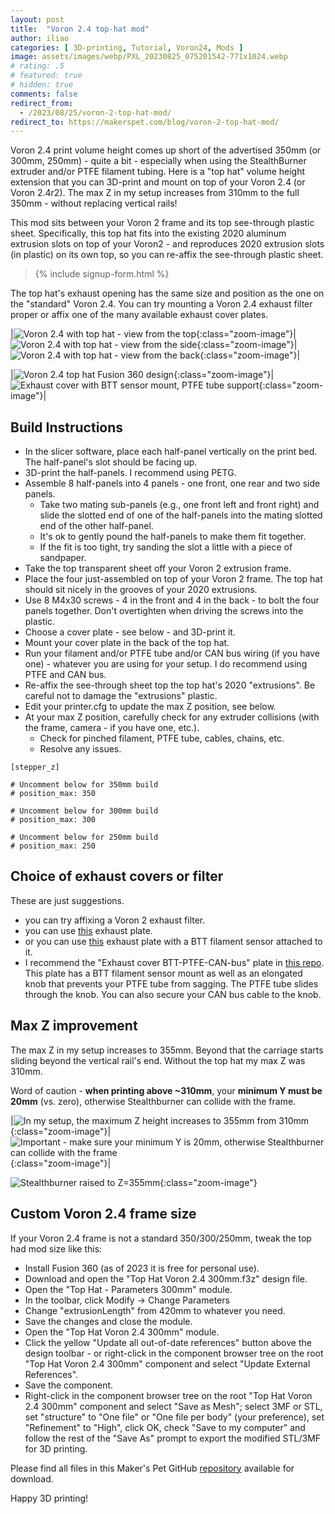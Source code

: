```yaml
---
layout: post
title:  "Voron 2.4 top-hat mod"
author: iliao
categories: [ 3D-printing, Tutorial, Voron24, Mods ]
image: assets/images/webp/PXL_20230825_075201542-771x1024.webp
# rating: .5
# featured: true
# hidden: true
comments: false
redirect_from:
  - /2023/08/25/voron-2-top-hat-mod/
redirect_to: https://makerspet.com/blog/voron-2-top-hat-mod/
---
```

Voron 2.4 print volume height comes up short of the advertised 350mm (or 300mm, 250mm) - quite a bit - especially when using the StealthBurner extruder and/or PTFE filament tubing. Here is a "top hat" volume height extension that you can 3D-print and mount on top of your Voron 2.4 (or Voron 2.4r2). The max Z in my setup increases from 310mm to the full 350mm - without replacing vertical rails!

This mod sits between your Voron 2 frame and its top see-through plastic sheet. Specifically, this top hat fits into the existing 2020 aluminum extrusion slots on top of your Voron2 - and reproduces 2020 extrusion slots (in plastic) on its own top, so you can re-affix the see-through plastic sheet.

<blockquote>{% include signup-form.html %}</blockquote>

The top hat's exhaust opening has the same size and position as the one on the "standard" Voron 2.4. You can try mounting a Voron 2.4 exhaust filter proper or affix one of the many available exhaust cover plates.

|![Voron 2.4 with top hat - view from the top](/assets/images/webp/PXL_20230825_075209553-771x1024.webp 'Voron 2.4 with top hat - view from the top'){:class="zoom-image"}|![Voron 2.4 with top hat - view from the side](/assets/images/webp/PXL_20230825_075243794-771x1024.webp 'Voron 2.4 with top hat - view from the side'){:class="zoom-image"}|![Voron 2.4 with top hat - view from the back](/assets/images/webp/PXL_20230825_075301291-771x1024.webp 'Voron 2.4 with top hat - view from the back'){:class="zoom-image"}|

|![Voron 2.4 top hat Fusion 360 design](/assets/images/webp/Top-hat-Voron-2.4-350mm-1024x576.webp 'Voron 2.4 top hat Fusion 360 design'){:class="zoom-image"}|![Exhaust cover with BTT sensor mount, PTFE tube support](/assets/images/webp/Exhaust-cover-BTT-CAN-bus-1024x576.webp 'Exhaust cover with BTT sensor mount, PTFE tube support'){:class="zoom-image"}|

<p></p>

## Build Instructions

- In the slicer software, place each half-panel vertically on the print bed. The half-panel's slot should be facing up.
- 3D-print the half-panels. I recommend using PETG.
- Assemble 8 half-panels into 4 panels - one front, one rear and two side panels.
  - Take two mating sub-panels (e.g., one front left and front right) and slide the slotted end of one of the half-panels into the mating slotted end of the other half-panel.
  - It's ok to gently pound the half-panels to make them fit together.
  - If the fit is too tight, try sanding the slot a little with a piece of sandpaper.
- Take the top transparent sheet off your Voron 2 extrusion frame.
- Place the four just-assembled on top of your Voron 2 frame. The top hat should sit nicely in the grooves of your 2020 extrusions.
- Use 8 M4x30 screws - 4 in the front and 4 in the back - to bolt the four panels together. Don't overtighten when driving the screws into the plastic.
- Choose a cover plate - see below - and 3D-print it.
- Mount your cover plate in the back of the top hat.
- Run your filament and/or PTFE tube and/or CAN bus wiring (if you have one) - whatever you are using for your setup. I do recommend using PTFE and CAN bus.
- Re-affix the see-through sheet top the top hat's 2020 "extrusions". Be careful not to damage the "extrusions" plastic.
- Edit your printer.cfg to update the max Z position, see below.
- At your max Z position, carefully check for any extruder collisions (with the frame, camera - if you have one, etc.).
  - Check for pinched filament, PTFE tube, cables, chains, etc.
  - Resolve any issues.

```
[stepper_z]

# Uncomment below for 350mm build
# position_max: 350

# Uncomment below for 300mm build
# position_max: 300

# Uncomment below for 250mm build
# position_max: 250
```

## Choice of exhaust covers or filter

These are just suggestions.

- you can try affixing a Voron 2 exhaust filter.
- you can use [this](https://mods.vorondesign.com/detail/sChDLllFG34KYroxSym6MQ) exhaust plate.
- or you can use [this](https://mods.vorondesign.com/detail/rBsQWXI7IQxnZUyVwpjH3A) exhaust plate with a BTT filament sensor attached to it.
- I recommend the "Exhaust cover BTT-PTFE-CAN-bus" plate in [this repo](https://github.com/makerspet/voron2_top_hat/). This plate has a BTT filament sensor mount as well as an elongated knob that prevents your PTFE tube from sagging. The PTFE tube slides through the knob. You can also secure your CAN bus cable to the knob.

## Max Z improvement

The max Z in my setup increases to 355mm. Beyond that the carriage starts sliding beyond the vertical rail's end. Without the top hat my max Z was 310mm.

Word of caution - <b>when printing above ~310mm</b>, your <b>minimum Y must be 20mm</b> (vs. zero), otherwise Stealthburner can collide with the frame.

|![In my setup, the maximum Z height increases to 355mm from 310mm](/assets/images/webp/PXL_20230826_083607565.MP_-771x1024.webp 'In my setup, the maximum Z height increases to 355mm from 310mm'){:class="zoom-image"}|![Important - make sure your minimum Y is 20mm, otherwise Stealthburner can collide with the frame](/assets/images/webp/PXL_20230826_083912343-771x1024.webp 'Important - make sure your minimum Y is 20mm, otherwise Stealthburner can collide with the frame'){:class="zoom-image"}|


![Stealthburner raised to Z=355mm](/assets/images/webp/PXL_20230826_075541128-1024x771.webp 'Stealthburner raised to Z=355mm'){:class="zoom-image"}

## Custom Voron 2.4 frame size

If your Voron 2.4 frame is not a standard 350/300/250mm, tweak the top had mod size like this:

- Install Fusion 360 (as of 2023 it is free for personal use).
- Download and open the "Top Hat Voron 2.4 300mm.f3z" design file.
- Open the "Top Hat - Parameters 300mm" module.
- In the toolbar, click Modify -> Change Parameters
- Change "extrusionLength" from 420mm to whatever you need.
- Save the changes and close the module.
- Open the "Top Hat Voron 2.4 300mm" module.
- Click the yellow "Update all out-of-date references" button above the design toolbar - or right-click in the component browser tree on the root "Top Hat Voron 2.4 300mm" component and select "Update External References".
- Save the component.
- Right-click in the component browser tree on the root "Top Hat Voron 2.4 300mm" component and select "Save as Mesh"; select 3MF or STL, set "structure" to "One file" or "One file per body" (your preference), set "Refinement" to "High", click OK, check "Save to my computer" and follow the rest of the "Save As" prompt to export the modified STL/3MF for 3D printing.

Please find all files in this Maker's Pet GitHub [repository](https://github.com/makerspet/voron2_top_hat/) available for download.

Happy 3D printing!